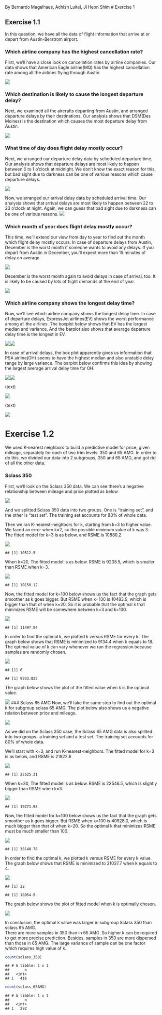 By Bernardo Magalhaes, Adhish Luitel, Ji Heon Shim \# Exercise 1

Exercise 1.1
------------

In this question, we have all the data of flight information that arrive
at or depart from Austin-Berstrom airport.

### Which airline company has the highest cancellation rate?

First, we’ll have a close look on cancellation rates by airline
companies. Our data shows that American Eagle airline(MQ) has the
highest cancellation rate among all the airlines flying through Austin.

![](hw1_files/figure-markdown_github/1.1.2-1.png)

### Which destination is likely to cause the longest departure delay?

Next, we examined all the aircrafts departing from Austin, and arranged
departure delays by their destinations. Our analysis shows that DSM(Des
Moines) is the destination which causes the most departure delay from
Austin.

![](hw1_files/figure-markdown_github/1.1.3-1.png)

### What time of day does flight delay mostly occur?

Next, we arranged our departure delay data by scheduled departure time.
Our analysis shows that departure delays are most likely to happen
between 0 to 1 o’clock at midnight. We don’t know the exact reason for
this, but bad sight due to darkness can be one of various reasons which
cause departure delays.

![](hw1_files/figure-markdown_github/1.1.4-1.png)

Now, we arranged our arrival delay data by scheduled arrival time. Our
analysis shows that arrival delays are most likely to happen between 22
to 23 o’clock at night. Again, we can guess that bad sight due to
darkness can be one of various reasons.
![](hw1_files/figure-markdown_github/1.1.5-1.png)

### Which month of year does flight delay mostly occur?

This time, we’ll extend our view from day to year to find out the month
which flight delay mostly occurs. In case of departure delays from
Austin, December is the worst month if someone wants to avoid any
delays. If you depart from Austin in December, you’ll expect more than
15 minutes of delay on average.

![](hw1_files/figure-markdown_github/1.1.6-1.png)

December is the worst month again to avoid delays in case of arrival,
too. It is likely to be caused by lots of flight demands at the end of
year.

![](hw1_files/figure-markdown_github/1.1.7-1.png)

### Which airline company shows the longest delay time?

Now, we’ll see which airline company shows the longest delay time. In
case of departure delays, ExpressJet airlines(EV) shows the worst
performance among all the airlines. The boxplot below shows that EV has
the largest median and variance. And the barplot also shows that average
departure delay time is the longest in EV.

![](hw1_files/figure-markdown_github/1.1.8-1.png)![](hw1_files/figure-markdown_github/1.1.8-2.png)

In case of arrival delays, the box plot apparently gives us information
that PSA airline(OH) seems to have the highest median and also unstable
delay range by large variance. The barplot below confirms this idea by
showing the largest average arrival delay time for OH.

![](hw1_files/figure-markdown_github/1.1.9-1.png)![](hw1_files/figure-markdown_github/1.1.9-2.png)

(text)

![](hw1_files/figure-markdown_github/1.1.10-1.png)

(text)

![](hw1_files/figure-markdown_github/1.1.11-1.png)

Exercise 1.2
============

We used K-nearest neighbors to build a predictive model for price, given
mileage, separately for each of two trim levels: 350 and 65 AMG. In
order to do this, we divided our data into 2 subgroups, 350 and 65 AMG,
and got rid of all the other data.

### Sclass 350

First, we’ll look on the Sclass 350 data. We can see there’s a negative
relationship between mileage and price plotted as below

![](hw1_files/figure-markdown_github/1.2.2-1.png)

And we splitted Sclass 350 data into two groups. One is “training set”,
and the other is “test set”. The training set accounts for 80% of whole
data.

Then we ran K-nearest-neighbors for k, starting from k=3 to higher
value. We faced an error when k=2, so the possible minimum value of k
was 3. The fitted model for k=3 is as below, and RSME is 10880.2

![](hw1_files/figure-markdown_github/1.2.4-1.png)

    ## [1] 10512.5

When k=20, The fitted model is as below. RSME is 9238.5, which is
smaller than RSME when k=3.

![](hw1_files/figure-markdown_github/1.2.5-1.png)

    ## [1] 10158.12

Now, the fitted model for k=100 below shows us the fact that the graph
gets smoother as k goes bigger. But RSME when k=100 is 10483.9, which is
bigger than that of when k=20. So it is probable that the optimal k that
minimizes RSME will be somewhere between k=3 and k=100.

![](hw1_files/figure-markdown_github/1.2.6-1.png)

    ## [1] 11497.94

In order to find the optimal k, we plotted k versus RSME for every k.
The graph below shows that RSME is minimized to 9134.4 when k equals to
18.  
The optimal value of k can vary whenever we run the regression because
samples are randomly chosen.

![](hw1_files/figure-markdown_github/1.2.7-1.png)

    ## [1] 6

    ## [1] 9933.825

The graph below shows the plot of the fitted value when k is the optimal
value.

![](hw1_files/figure-markdown_github/1.2.8-1.png) \#\#\# Sclass 65 AMG
Now, we’ll take the same step to find out the optimal k for subgroup
sclass 65 AMG. The plot below also shows us a negative relation between
price and mileage.

![](hw1_files/figure-markdown_github/1.2.9-1.png)

As we did on the Sclass 350 case, the Sclass 65 AMG data is also
splitted into two groups- a training set and a test set. The training
set accounts for 80% of whole data.

We’ll start with k=3, and run K-nearest-neighbors. The fitted model for
k=3 is as below, and RSME is 21822.8

![](hw1_files/figure-markdown_github/1.2.11-1.png)

    ## [1] 22525.31

When k=20, The fitted model is as below. RSME is 22546.5, which is
slightly bigger than RSME when k=3.

![](hw1_files/figure-markdown_github/1.2.12-1.png)

    ## [1] 19271.98

Now, the fitted model for k=100 below shows us the fact that the graph
gets smoother as k goes bigger. But RSME when k=100 is 40928.0, which is
much bigger than that of when k=20. So the optimal k that minimizes RSME
must be much smaller than 100.

![](hw1_files/figure-markdown_github/1.2.13-1.png)

    ## [1] 38148.78

In order to find the optimal k, we plotted k versus RSME for every k
value. The graph below shows that RSME is minimized to 21037.7 when k
equals to 4.

![](hw1_files/figure-markdown_github/1.2.14-1.png)

    ## [1] 22

    ## [1] 18954.5

The graph below shows the plot of fitted model when k is optimally
chosen.

![](hw1_files/figure-markdown_github/1.2.15-1.png)

In conclusion, the optimal k value was larger in subgroup Sclass 350
than sclass 65 AMG.  
There are more samples in 350 than in 65 AMG. So higher k can be
required to get more precise prediction. Besides, samples in 350 are
more dispersed than those in 65 AMG. The large variance of sample can be
one factor which requires high value of k.

``` r
count(sclass_350)
```

    ## # A tibble: 1 x 1
    ##       n
    ##   <int>
    ## 1   416

``` r
count(sclass_65AMG)
```

    ## # A tibble: 1 x 1
    ##       n
    ##   <int>
    ## 1   292
